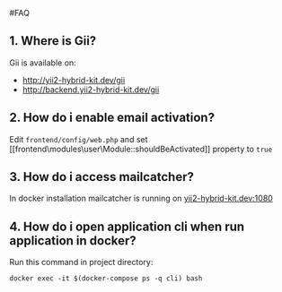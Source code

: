 #FAQ
## 1. Where is Gii?
Gii is available on:
- http://yii2-hybrid-kit.dev/gii
- http://backend.yii2-hybrid-kit.dev/gii

## 2. How do i enable email activation?
Edit ``frontend/config/web.php`` and set [[frontend\modules\user\Module::shouldBeActivated]] property to ``true``

## 3. How do i access mailcatcher?
In docker installation mailcatcher is running on [yii2-hybrid-kit.dev:1080](yii2-hybrid-kit.dev:1080)

## 4. How do i open application cli when run application in docker?
Run this command in project directory:
```
docker exec -it $(docker-compose ps -q cli) bash
```